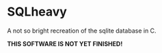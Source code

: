 # SQLheavy 
A not so bright recreation of the sqlite database in C.

**THIS SOFTWARE IS NOT YET FINISHED!**
